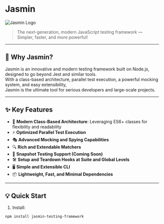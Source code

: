 # Jasmin

![Jasmin Logo](https://your-logo-url.com/logo.png)

> The next-generation, modern JavaScript testing framework —  
> Simpler, faster, and more powerful!

---

## 🚀 Why Jasmin?

Jasmin is an innovative and modern testing framework built on Node.js, designed to go beyond Jest and similar tools.  
With a class-based architecture, parallel test execution, a powerful mocking system, and easy extensibility,  
Jasmin is the ultimate tool for serious developers and large-scale projects.

---

## ✨ Key Features

- 🧪 **Modern Class-Based Architecture**: Leveraging ES6+ classes for flexibility and readability  
- ⚡️ **Optimized Parallel Test Execution**  
- 🎭 **Advanced Mocking and Spying Capabilities**  
- 🔍 **Rich and Extendable Matchers**  
- 📝 **Snapshot Testing Support (Coming Soon)**  
- 🛠️ **Setup and Teardown Hooks at Suite and Global Levels**  
- 🖥️ **Simple and Extensible CLI**  
- 📦 **Lightweight, Fast, and Minimal Dependencies**

---

## 💡 Quick Start

1. Install:

```bash
npm install jasmin-testing-framework
